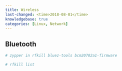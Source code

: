 ```yaml
---
title: Wireless
last-changed: <time>2018-08-01</time>
knowledgebase: true
categories: [Linux, Network]
---
```

## Bluetooth

``` sh
# zypper in rfkill bluez-tools bcm20702a1-firmware
```

``` sh
# rfkill list
```
